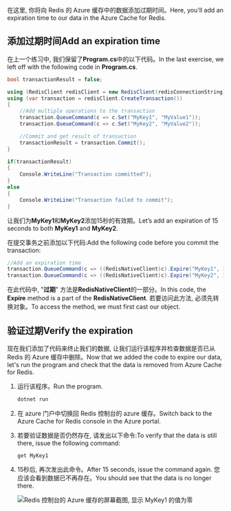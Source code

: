<span data-ttu-id="e28c9-101">在这里, 你将向 Redis 的 Azure 缓存中的数据添加过期时间。</span><span class="sxs-lookup"><span data-stu-id="e28c9-101">Here, you'll add an expiration time to our data in the Azure Cache for Redis.</span></span>

## <a name="add-an-expiration-time"></a><span data-ttu-id="e28c9-102">添加过期时间</span><span class="sxs-lookup"><span data-stu-id="e28c9-102">Add an expiration time</span></span>

<span data-ttu-id="e28c9-103">在上一个练习中, 我们保留了**Program.cs**中的以下代码。</span><span class="sxs-lookup"><span data-stu-id="e28c9-103">In the last exercise, we left off with the following code in **Program.cs**.</span></span>

```csharp
bool transactionResult = false;

using (RedisClient redisClient = new RedisClient(redisConnectionString))
using (var transaction = redisClient.CreateTransaction())
{
    //Add multiple operations to the transaction
    transaction.QueueCommand(c => c.Set("MyKey1", "MyValue1"));
    transaction.QueueCommand(c => c.Set("MyKey2", "MyValue2"));

    //Commit and get result of transaction
    transactionResult = transaction.Commit();
}

if(transactionResult)
{
    Console.WriteLine("Transaction committed");
}
else
{
    Console.WriteLine("Transaction failed to commit");
}
```

<span data-ttu-id="e28c9-104">让我们为**MyKey1**和**MyKey2**添加15秒的有效期。</span><span class="sxs-lookup"><span data-stu-id="e28c9-104">Let’s add an expiration of 15 seconds to both **MyKey1** and **MyKey2**.</span></span>

<span data-ttu-id="e28c9-105">在提交事务之前添加以下代码:</span><span class="sxs-lookup"><span data-stu-id="e28c9-105">Add the following code before you commit the transaction:</span></span>

```csharp
//Add an expiration time
transaction.QueueCommand(c => ((RedisNativeClient)c).Expire("MyKey1", 15));
transaction.QueueCommand(c => ((RedisNativeClient)c).Expire("MyKey2", 15));
```

<span data-ttu-id="e28c9-106">在此代码中, "**过期**" 方法是**RedisNativeClient**的一部分。</span><span class="sxs-lookup"><span data-stu-id="e28c9-106">In this code, the **Expire** method is a part of the **RedisNativeClient**.</span></span> <span data-ttu-id="e28c9-107">若要访问此方法, 必须先转换对象。</span><span class="sxs-lookup"><span data-stu-id="e28c9-107">To access the method, we must first cast our object.</span></span>

## <a name="verify-the-expiration"></a><span data-ttu-id="e28c9-108">验证过期</span><span class="sxs-lookup"><span data-stu-id="e28c9-108">Verify the expiration</span></span>

<span data-ttu-id="e28c9-109">现在我们添加了代码来终止我们的数据, 让我们运行该程序并检查数据是否已从 Redis 的 Azure 缓存中删除。</span><span class="sxs-lookup"><span data-stu-id="e28c9-109">Now that we added the code to expire our data, let's run the program and check that the data is removed from Azure Cache for Redis.</span></span>

1. <span data-ttu-id="e28c9-110">运行该程序。</span><span class="sxs-lookup"><span data-stu-id="e28c9-110">Run the program.</span></span>

    ```bash
    dotnet run
    ```

1. <span data-ttu-id="e28c9-111">在 azure 门户中切换回 Redis 控制台的 azure 缓存。</span><span class="sxs-lookup"><span data-stu-id="e28c9-111">Switch back to the Azure Cache for Redis console in the Azure portal.</span></span>

1. <span data-ttu-id="e28c9-112">若要验证数据是否仍然存在, 请发出以下命令:</span><span class="sxs-lookup"><span data-stu-id="e28c9-112">To verify that the data is still there, issue the following command:</span></span>

    ```console
    get MyKey1
    ```

1. <span data-ttu-id="e28c9-113">15秒后, 再次发出此命令。</span><span class="sxs-lookup"><span data-stu-id="e28c9-113">After 15 seconds, issue the command again.</span></span> <span data-ttu-id="e28c9-114">您应该会看到数据已不再存在。</span><span class="sxs-lookup"><span data-stu-id="e28c9-114">You should see that the data is no longer there.</span></span>

    ![Redis 控制台的 Azure 缓存的屏幕截图, 显示 MyKey1 的值为零](../media/6-redis-console-data-expiration.png)